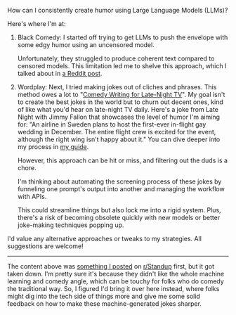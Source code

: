 How can I consistently create humor using Large Language Models (LLMs)?

Here's where I'm at:

1. Black Comedy: I started off trying to get LLMs to push the envelope with some edgy humor using an uncensored model.

   Unfortunately, they struggled to produce coherent text compared to censored models. This limitation led me to shelve this approach, which I talked about in [a Reddit post](https://old.reddit.com/r/PromptEngineering/comments/1c3e85q/seeking_an_uncensored_capable_language_model_for).

1. Wordplay: Next, I tried making jokes out of cliches and phrases. This method owes a lot to "[Comedy Writing for Late-Night TV](https://www.goodreads.com/en/book/show/22350931)". My goal isn't to create the best jokes in the world but to churn out decent ones, kind of like what you'd hear on late-night TV daily. Here's a joke from Late Night with Jimmy Fallon that showcases the level of humor I'm aiming for: "An airline in Sweden plans to host the first-ever in-flight gay wedding in December. The entire flight crew is excited for the event, although the right wing isn't happy about it." You can dive deeper into my process in [my guide](https://github.com/8ta4/gag/blob/dc2d14dd05a0c0c200afcc6fbced38fc176f99b6/README.md).

   However, this approach can be hit or miss, and filtering out the duds is a chore.

   I'm thinking about automating the screening process of these jokes by funneling one prompt's output into another and managing the workflow with APIs.

   This could streamline things but also lock me into a rigid system. Plus, there's a risk of becoming obsolete quickly with new models or better joke-making techniques popping up.

I'd value any alternative approaches or tweaks to my strategies. All suggestions are welcome!

---

The content above was [something I posted](https://old.reddit.com/r/Standup/comments/1cjnw4l/can_llms_consistently_deliver_comedy) on [r/Standup](https://old.reddit.com/r/Standup) first, but it got taken down. I'm pretty sure it's because they didn't like the whole machine learning and comedy angle, which can be touchy for folks who do comedy the traditional way. So, I figured I'd bring it over here instead, where folks might dig into the tech side of things more and give me some solid feedback on how to make these machine-generated jokes sharper.
